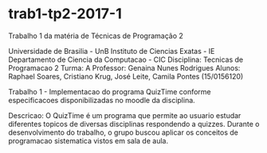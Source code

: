 # trab1-tp2-2017-1
Trabalho 1 da matéria de Técnicas de Programação 2

Universidade de Brasilia - UnB
Instituto de Ciencias Exatas - IE
Departamento de Ciencia da Computacao - CIC
Disciplina: Tecnicas de Programacao 2
Turma: A
Professor: Genaina Nunes Rodrigues
Alunos: Raphael Soares, Cristiano Krug, José Leite, Camila Pontes (15/0156120)

Trabalho 1 - Implementacao do programa QuizTime conforme especificacoes
disponibilizadas no moodle da disciplina.

Descricao: O QuizTime é um programa que permite ao usuario estudar diferentes
topicos de diversas disciplinas respondendo a quizzes. Durante o desenvolvimento do
trabalho, o grupo buscou aplicar os conceitos de programacao sistematica vistos em
sala de aula.
